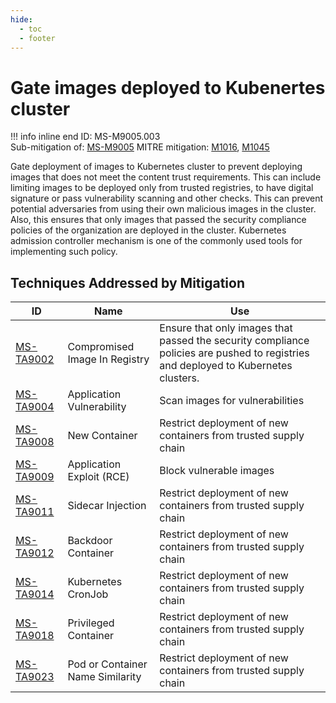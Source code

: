 ```yaml
---
hide:
  - toc
  - footer
---
```


# Gate images deployed to Kubenertes cluster

!!! info inline end
    ID: MS-M9005.003<br>
    Sub-mitigation of: [MS-M9005](./index.md)
    MITRE mitigation: [M1016](https://attack.mitre.org/mitigations/M1016/), [M1045](https://attack.mitre.org/mitigations/M1045/)


Gate deployment of images to Kubernetes cluster to prevent deploying images that does not meet the content trust requirements. This can include limiting images to be deployed only from trusted registries, to have digital signature or pass vulnerability scanning and other checks. This can prevent potential adversaries from using their own malicious images in the cluster. Also, this ensures that only images that passed the security compliance policies of the organization are deployed in the cluster. Kubernetes admission controller mechanism is one of the commonly used tools for implementing such policy.


## Techniques Addressed by Mitigation

|ID|Name|Use|
|--|----|---|
|[MS-TA9002](../../techniques/Compromised%20Image%20In%20Registry.md)|Compromised Image In Registry|Ensure that only images that passed the security compliance policies are pushed to registries and deployed to Kubernetes clusters.|
|[MS-TA9004](../../techniques/Application%20Vulnerability.md)|Application Vulnerability|Scan images for vulnerabilities|
|[MS-TA9008](../../techniques/New%20Container.md)|New Container|Restrict deployment of new containers from trusted supply chain|
|[MS-TA9009](../../techniques/Application%20Exploit%20(RCE).md)|Application Exploit (RCE)|Block vulnerable images|
|[MS-TA9011](../../techniques/Sidecar%20Injection.md)|Sidecar Injection|Restrict deployment of new containers from trusted supply chain|
|[MS-TA9012](../../techniques/Backdoor%20container.md)|Backdoor Container|Restrict deployment of new containers from trusted supply chain|
|[MS-TA9014](../../techniques/Kubernetes%20CronJob.md)|Kubernetes CronJob|Restrict deployment of new containers from trusted supply chain|
|[MS-TA9018](../../techniques/Privileged%20container.md)|Privileged Container|Restrict deployment of new containers from trusted supply chain|
|[MS-TA9023](../../techniques/Pod%20or%20container%20name%20similarily.md)|Pod or Container Name Similarity|Restrict deployment of new containers from trusted supply chain|
